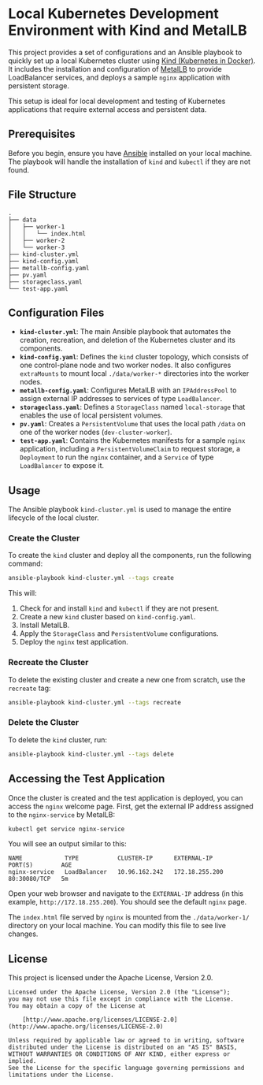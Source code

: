 # Local Kubernetes Development Environment with Kind and MetalLB

This project provides a set of configurations and an Ansible playbook to quickly set up a local Kubernetes cluster using [Kind (Kubernetes in Docker)](https://kind.sigs.k8s.io/). It includes the installation and configuration of [MetalLB](https://metallb.universe.tf/) to provide LoadBalancer services, and deploys a sample `nginx` application with persistent storage.

This setup is ideal for local development and testing of Kubernetes applications that require external access and persistent data.

## Prerequisites

Before you begin, ensure you have [Ansible](https://www.ansible.com/) installed on your local machine. The playbook will handle the installation of `kind` and `kubectl` if they are not found.

## File Structure

```
.
├── data
│   ├── worker-1
│   │   └── index.html
│   ├── worker-2
│   └── worker-3
├── kind-cluster.yml
├── kind-config.yaml
├── metallb-config.yaml
├── pv.yaml
├── storageclass.yaml
└── test-app.yaml
```

## Configuration Files

- **`kind-cluster.yml`**: The main Ansible playbook that automates the creation, recreation, and deletion of the Kubernetes cluster and its components.
- **`kind-config.yaml`**: Defines the `kind` cluster topology, which consists of one control-plane node and two worker nodes. It also configures `extraMounts` to mount local `./data/worker-*` directories into the worker nodes.
- **`metallb-config.yaml`**: Configures MetalLB with an `IPAddressPool` to assign external IP addresses to services of type `LoadBalancer`.
- **`storageclass.yaml`**: Defines a `StorageClass` named `local-storage` that enables the use of local persistent volumes.
- **`pv.yaml`**: Creates a `PersistentVolume` that uses the local path `/data` on one of the worker nodes (`dev-cluster-worker`).
- **`test-app.yaml`**: Contains the Kubernetes manifests for a sample `nginx` application, including a `PersistentVolumeClaim` to request storage, a `Deployment` to run the `nginx` container, and a `Service` of type `LoadBalancer` to expose it.

## Usage

The Ansible playbook `kind-cluster.yml` is used to manage the entire lifecycle of the local cluster.

### Create the Cluster

To create the `kind` cluster and deploy all the components, run the following command:

```bash
ansible-playbook kind-cluster.yml --tags create
```

This will:

1. Check for and install `kind` and `kubectl` if they are not present.
2. Create a new `kind` cluster based on `kind-config.yaml`.
3. Install MetalLB.
4. Apply the `StorageClass` and `PersistentVolume` configurations.
5. Deploy the `nginx` test application.

### Recreate the Cluster

To delete the existing cluster and create a new one from scratch, use the `recreate` tag:

```bash
ansible-playbook kind-cluster.yml --tags recreate
```

### Delete the Cluster

To delete the `kind` cluster, run:

```bash
ansible-playbook kind-cluster.yml --tags delete
```

## Accessing the Test Application

Once the cluster is created and the test application is deployed, you can access the `nginx` welcome page. First, get the external IP address assigned to the `nginx-service` by MetalLB:

```bash
kubectl get service nginx-service
```

You will see an output similar to this:

```
NAME            TYPE           CLUSTER-IP      EXTERNAL-IP      PORT(S)        AGE
nginx-service   LoadBalancer   10.96.162.242   172.18.255.200   80:30080/TCP   5m
```

Open your web browser and navigate to the `EXTERNAL-IP` address (in this example, `http://172.18.255.200`). You should see the default `nginx` page.

The `index.html` file served by `nginx` is mounted from the `./data/worker-1/` directory on your local machine. You can modify this file to see live changes.

## License

This project is licensed under the Apache License, Version 2.0.

```
Licensed under the Apache License, Version 2.0 (the "License");
you may not use this file except in compliance with the License.
You may obtain a copy of the License at

    [http://www.apache.org/licenses/LICENSE-2.0](http://www.apache.org/licenses/LICENSE-2.0)

Unless required by applicable law or agreed to in writing, software
distributed under the License is distributed on an "AS IS" BASIS,
WITHOUT WARRANTIES OR CONDITIONS OF ANY KIND, either express or implied.
See the License for the specific language governing permissions and
limitations under the License.
```
